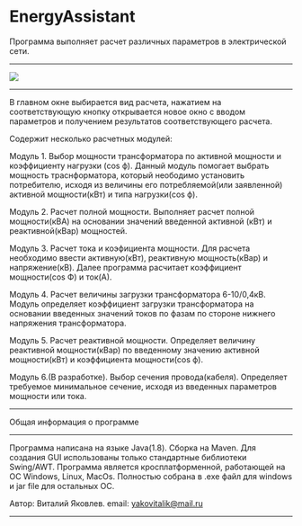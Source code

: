# EnergyAssistant

Программа выполняет расчет различных параметров в электрической сети. 
***********************************
<img src=https://github.com/yakovitalik/EnergyAssistant/blob/main/demo1.gif>

***********************************
В главном окне выбирается вид расчета, нажатием на соответствующую кнопку 
открывается новое окно с вводом параметров и получением результатов соответствующего расчета. 

Содержит несколько расчетных модулей:

Модуль 1. Выбор мощности трансформатора по активной мощности и коэффициенту нагрузки (cos ф).
	Данный модуль помогает выбрать мощность траснформатора, который неободимо установить
	потребителю, исходя из величины его потребляемой(или заявленной) активной мощности(кВт) и 
	типа нагрузки(cos ф). 

Модуль 2. Расчет полной мощности. 
	Выполняет расчет полной мощности(кВА) на основании значений введенной активной (кВт) и 
	реактивной(кВар) мощностей.

Модуль 3. Расчет тока и коэфициента мощности. 
	Для расчета необходимо ввести активную(кВт), реактивную мощность(кВар) и напряжение(кВ). 
	Далее программа расчитает коэффициент мощности(cos Ф) и ток(А).

Модуль 4. Расчет величины загрузки трансформатора 6-10/0,4кВ. 
	Модуль определяет коэффициент загрузки трансформатора на основании введенных 
	значений токов по фазам по стороне нижнего напряжения трансформатора. 

Модуль 5. Расчет реактивной мощности. 
	Определяет величину реактивной мощности(кВар) по введенному значению активной мощности(кВт) 
	и коэффициента мощности(cos ф).


Модуль 6.(В разработке). Выбор сечения провода(кабеля).
	Определяет требуемое минимальное сечение, исходя из введенных параметров мощности или тока. 


********************************
Общая информация о программе
********************************
Программа написана на языке Java(1.8). Сборка на Maven. 
Для создания GUI использованы только стандартные библиотеки Swing/AWT.
Программа является кросплатформенной, работающей на ОС Windows, Linux, MacOs.
Полностью собрана в .exe файл для windows и jar file для остальных ОС.

Автор: Виталий Яковлев. 
email: yakovitalik@mail.ru
********************************
